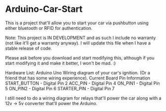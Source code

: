 Arduino-Car-Start
=================

This is a project that'll allow you to start your car via pushbutton using either bluetooth or RFID for authentication.

Note: This project is IN DEVELOPMENT and as such I include no warranty (not like it'll get a warranty anyway). 
I will update this file when I have a stable release of code.

Please ask before you download and start modifying this, although if you start modifying it and make it better, I won't be mad. :)

Hardware List:
Arduino Uno
Wiring diagram of your car's ignition. (Or a friend that has some wiring experience).
Current Board Pin Information
    START_BUTTON - Digital Pin 2
    ACC_PIN      - Digital Pin 4
    ON_PIN1      - Digital Pin 5
    ON_PIN2      - Digital Pin 6
    STARTER_PIN  - Digital Pin 7

I still need to do a wiring diagram for relays that'll power the car along with a 12v -> 5v converter that'll power the Arduino.